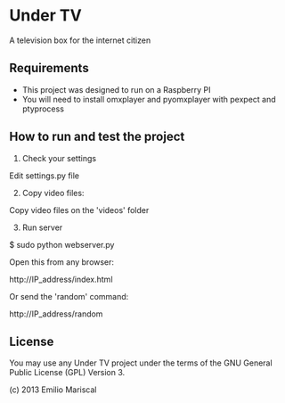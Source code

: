 # Under TV

A television box for the internet citizen 

## Requirements

* This project was designed to run on a Raspberry PI
* You will need to install omxplayer and pyomxplayer with pexpect and ptyprocess

## How to run and test the project

1) Check your settings

Edit settings.py file

2) Copy video files:

Copy video files on the 'videos' folder

3) Run server

$ sudo python webserver.py

Open this from any browser:

http://IP_address/index.html

Or send the 'random' command:

http://IP_address/random

## License

You may use any Under TV project under the terms of the GNU General Public License (GPL) Version 3.

(c) 2013 Emilio Mariscal
